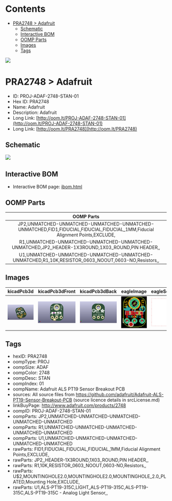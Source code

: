 



Contents
========

* [PRA2748 > Adafruit](#pra2748--adafruit)
	* [Schematic](#schematic)
	* [Interactive BOM](#interactive-bom)
	* [OOMP Parts](#oomp-parts)
	* [Images](#images)
	* [Tags](#tags)
  
![][im]
# PRA2748 > Adafruit

- ID: PROJ-ADAF-2748-STAN-01
- Hex ID: PRA2748
- Name: Adafruit
- Description: Adafruit
- Long Link: [http://oom.lt/PROJ-ADAF-2748-STAN-01](http://oom.lt/PROJ-ADAF-2748-STAN-01)
- Long Link: [http://oom.lt/PRA2748](http://oom.lt/PRA2748)

## Schematic
  
![][schem]
## Interactive BOM

- Interactive BOM page: [ibom.html](https://htmlpreview.github.io/?https://github.com/oomlout/oomlout_OOMP_projects/blob/main/PROJ-ADAF-2748-STAN-01/kicad/bom/ibom.html)

## OOMP Parts
  

|OOMP Parts|
| :---: |
|JP2,UNMATCHED-UNMATCHED-UNMATCHED-UNMATCHED-UNMATCHED,FID1,FIDUCIAL,FIDUCIAL,FIDUCIAL_1MM,Fiducial Alignment Points,EXCLUDE,|
|R1,UNMATCHED-UNMATCHED-UNMATCHED-UNMATCHED-UNMATCHED,JP2,,HEADER-1X3ROUND,1X03_ROUND,PIN HEADER,,|
|U1,UNMATCHED-UNMATCHED-UNMATCHED-UNMATCHED-UNMATCHED,R1,10K,RESISTOR_0603_NOOUT,0603-NO,Resistors,,|

## Images
  
  

|kicadPcb3d|kicadPcb3dFront|kicadPcb3dBack|eagleImage|eagleSchemImage|
| :---: | :---: | :---: | :---: | :---: |
|[![kicadPcb3d](kicadPcb3d_140.png)](kicadPcb3d.png)|[![kicadPcb3dFront](kicadPcb3dFront_140.png)](kicadPcb3dFront.png)|[![kicadPcb3dBack](kicadPcb3dBack_140.png)](kicadPcb3dBack.png)|[![eagleImage](eagleImage_140.png)](eagleImage.png)|[![eagleSchemImage](eagleSchemImage_140.png)](eagleSchemImage.png)|

## Tags

- hexID: PRA2748
- oompType: PROJ
- oompSize: ADAF
- oompColor: 2748
- oompDesc: STAN
- oompIndex: 01
- oompName: Adafruit ALS PT19 Sensor Breakout PCB
- sources: All source files from https://github.com/adafruit/Adafruit-ALS-PT19-Sensor-Breakout-PCB (source licence details in srcLicense.md)
- linkBuyPage: http://www.adafruit.com/products/2748
- oompID: PROJ-ADAF-2748-STAN-01
- oompParts: JP2,UNMATCHED-UNMATCHED-UNMATCHED-UNMATCHED-UNMATCHED
- oompParts: R1,UNMATCHED-UNMATCHED-UNMATCHED-UNMATCHED-UNMATCHED
- oompParts: U1,UNMATCHED-UNMATCHED-UNMATCHED-UNMATCHED-UNMATCHED
- rawParts: FID1,FIDUCIAL,FIDUCIAL,FIDUCIAL_1MM,Fiducial Alignment Points,EXCLUDE,
- rawParts: JP2,,HEADER-1X3ROUND,1X03_ROUND,PIN HEADER,,
- rawParts: R1,10K,RESISTOR_0603_NOOUT,0603-NO,Resistors,,
- rawParts: U$2,MOUNTINGHOLE2.0,MOUNTINGHOLE2.0,MOUNTINGHOLE_2.0_PLATED,Mounting Hole,EXCLUDE,
- rawParts: U1,ALS-PT19-315C,LIGHT_ALS-PT19-315C,ALS-PT19-315C,ALS-PT19-315C - Analog Light Sensor,,



[im]: kicadPcb3d_450.png
[schem]: eagleSchemImage.png
